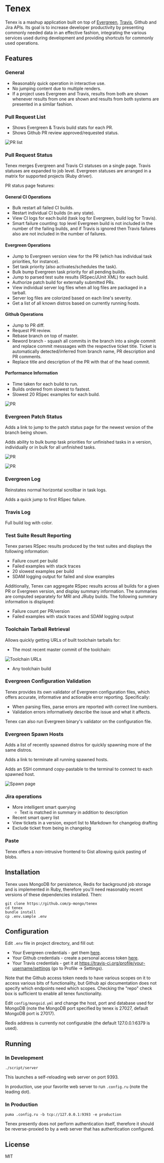 # Tenex

Tenex is a mashup application built on top of
[Evergreen](https://github.com/evergreen-ci/evergreen/wiki),
[Travis](https://travis-ci.org/), Github and Jira APIs.
Its goal is to increase developer productivity by presenting
commonly needed data in an effective fashion, integrating the various
services used during development and providing shortcuts for commonly used
operations.

## Features

### General

- Reasonably quick operation in interactive use.
- No jumping content due to multiple renders.
- If a project uses Evergreen and Travis, results from both are shown
whenever results from one are shown and results from both systems are
presented in a similar fashion.

### Pull Request List

- Shows Evergreen & Travis build stats for each PR.
- Shows Github PR review approved/requested status.

![PR list](https://raw.githubusercontent.com/wiki/p-mongo/tenex/screenshots/pr-list.png) 

### Pull Request Status

Tenex merges Evergreen and Travis CI statuses on a single page.
Travis statuses are expanded to job level.
Evergreen statuses are arranged in a matrix for supported projects
(Ruby driver).

PR status page features:

#### General CI Operations

- Bulk restart all failed CI builds.
- Restart individual CI builds (in any state).
- View CI logs for each build (task log for Evergreen, build log for Travis).
- Smart failure counting: top level Evergreen build is not included in
the number of the failing builds, and if Travis is ignored then Travis
failures also are not included in the number of failures.

#### Evergreen Operations

- Jump to Evergreen version view for the PR
(which has individual task priorities, for instance).
- Set task priority (also activates/schedules the task).
- Bulk bump Evergreen task priority for all pending builds.
- Jump to parsed test suite results (RSpec/JUnit XML) for each build.
- Authorize patch build for externally submitted PRs.
- View individual server log files when all log files are packaged in a tarball.
- Server log files are colorized based on each line's severity.
- Get a list of all known distros based on currently running hosts.

#### Github Operations

- Jump to PR diff.
- Request PR review.
- Rebase branch on top of master.
- Reword branch - squash all commits in the branch into a single commit and
replace commit messsages with the respective ticket title.
Ticket is automatically detected/inferred from branch name, PR
description and PR comments.
- Replace title and description of the PR with that of the head commit.

#### Performance Information

- Time taken for each build to run.
- Builds ordered from slowest to fastest.
- Slowest 20 RSpec examples for each build.

![PR](https://raw.githubusercontent.com/wiki/p-mongo/tenex/screenshots/pr.png) 

### Evergreen Patch Status

Adds a link to jump to the patch status page for the newest version
of the branch being shown.

Adds ability to bulk bump task priorities for unfinished tasks in
a version, individually or in bulk for all unfinished tasks.

![PR](https://raw.githubusercontent.com/wiki/p-mongo/tenex/screenshots/version.png) 

![PR](https://raw.githubusercontent.com/wiki/p-mongo/tenex/screenshots/version-2.png) 

### Evergreen Log

Reinstates normal horizontal scrollbar in task logs.

Adds a quick jump to first RSpec failure.

### Travis Log

Full build log with color.

### Test Suite Result Reporting

Tenex parses RSpec results produced by the test suites and displays the
following information:

- Failure count per build
- Failed examples with stack traces
- 20 slowest examples per build
- SDAM logging output for failed and slow examples

Additionally, Tenex can aggregate RSpec results across all builds for a
given PR or Evergreen version, and display summary information. The summaries
are computed separately for MRI and JRuby builds. The following summary
information is displayed:

- Failure count per PR/version
- Failed examples with stack traces and SDAM logging output

### Toolchain Tarball Retrieval

Allows quickly getting URLs of built toolchain tarballs for:

- The most recent master commit of the toolchain:

![Toolchain URLs](https://raw.githubusercontent.com/wiki/p-mongo/tenex/screenshots/toolchain-urls.png) 

- Any toolchain build

### Evergreen Configuration Validation

Tenex provides its own validator of Evergreen configuration files, which
offers accurate, informative and actionable error reporting. Specifically:

- When parsing files, parse errors are reported with correct line numbers.
- Validation errors informatively describe the issue and what it affects.

Tenex can also run Evergreen binary's validator on the configuration file.

### Evergreen Spawn Hosts

Adds a list of recently spawned distros for quickly spawning more of
the same distros.

Adds a link to terminate all running spawned hosts.

Adds an SSH command copy-pastable to the terminal to connect to each
spawned host.

![Spawn page](https://raw.githubusercontent.com/wiki/p-mongo/tenex/screenshots/spawn.png) 

### Jira operations

- More intelligent smart querying
  - Text is matched in summary in addition to description
- Recent smart query list
- View tickets in a version, export list to Markdown for changelog drafting
- Exclude ticket from being in changelog

### Paste

Tenex offers a non-intrusive frontend to Gist allowing quick pasting of
blobs.

## Installation

Tenex uses MongoDB for persistence, Redis for background job storage
and is implemented in Ruby, therefore you'll need reasonably recent versions
of these dependencies installed. Then:

    git clone https://github.com/p-mongo/tenex
    cd tenex
    bundle install
    cp .env.sample .env

## Configuration

Edit `.env` file in project directory, and fill out:

- Your Evergreen credentials - get them [here](https://evergreen.mongodb.com/settings).
- Your Github credentials - create a personal access token [here](https://github.com/settings/tokens).
- Your Travis credentials - get it at https://travis-ci.org/profile/your-username/settings
(go to Profile -> Settings).

Note that the Github access token needs to have various scopes on it
to access various bits of functionality, but Github api documentation
does not specify which endpoints need which scopes. Checking the
"repo" check box is sufficient to enable all tenex functionality.

Edit `config/mongoid.yml` and change the host, port and database used for
MongoDB (note the MongoDB port specified by tenex is 27027, default MongoDB
port is 27017).

Redis address is currently not configurable (the default 127.0.0.1:6379 is used).

## Running

### In Development

    ./script/server

This launches a self-reloading web server on port 9393.

In production, use your favorite web server to run `.config.ru` (note the
leading dot).

### In Production

    puma .config.ru -b tcp://127.0.0.1:9393 -e production

Tenex presently does not perform authentication itself, therefore it should be
reverse-proxied to by a web server that has authentication configured.

## License

MIT
